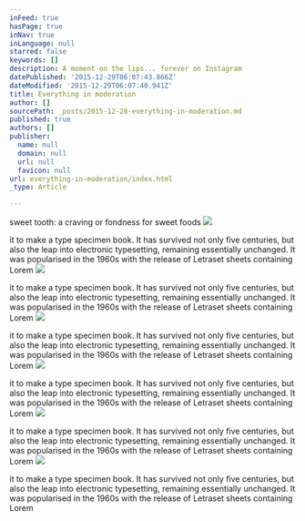 ```yaml
---
inFeed: true
hasPage: true
inNav: true
inLanguage: null
starred: false
keywords: []
description: A moment on the lips... forever on Instagram
datePublished: '2015-12-29T06:07:43.866Z'
dateModified: '2015-12-29T06:07:40.941Z'
title: Everything in moderation
author: []
sourcePath: _posts/2015-12-28-everything-in-moderation.md
published: true
authors: []
publisher:
  name: null
  domain: null
  url: null
  favicon: null
url: everything-in-moderation/index.html
_type: Article

---
```

sweet tooth: a craving or fondness for sweet foods
![](https://the-grid-user-content.s3-us-west-2.amazonaws.com/77f94567-6442-4a91-8d75-0d24ba8b80fc.jpg)

it to make a type specimen book. It has survived not only five centuries, but also the leap into electronic typesetting, remaining essentially unchanged. It was popularised in the 1960s with the release of Letraset sheets containing Lorem
![](https://the-grid-user-content.s3-us-west-2.amazonaws.com/bc0563d0-a90f-4678-8864-5721d2ac8274.jpg)

it to make a type specimen book. It has survived not only five centuries, but also the leap into electronic typesetting, remaining essentially unchanged. It was popularised in the 1960s with the release of Letraset sheets containing Lorem
![](https://the-grid-user-content.s3-us-west-2.amazonaws.com/b931282b-defb-4f26-a39f-225bb3f222a5.jpg)

it to make a type specimen book. It has survived not only five centuries, but also the leap into electronic typesetting, remaining essentially unchanged. It was popularised in the 1960s with the release of Letraset sheets containing Lorem
![](https://the-grid-user-content.s3-us-west-2.amazonaws.com/b7a35f8d-7a52-4897-97d8-9d65e10e9225.jpg)

it to make a type specimen book. It has survived not only five centuries, but also the leap into electronic typesetting, remaining essentially unchanged. It was popularised in the 1960s with the release of Letraset sheets containing Lorem
![](https://the-grid-user-content.s3-us-west-2.amazonaws.com/eab1bc2b-6837-4fc3-aa9f-928e84239b4f.jpg)

it to make a type specimen book. It has survived not only five centuries, but also the leap into electronic typesetting, remaining essentially unchanged. It was popularised in the 1960s with the release of Letraset sheets containing Lorem
![](https://the-grid-user-content.s3-us-west-2.amazonaws.com/da5f9178-6fa7-4371-bddc-67d70a757925.jpg)

it to make a type specimen book. It has survived not only five centuries, but also the leap into electronic typesetting, remaining essentially unchanged. It was popularised in the 1960s with the release of Letraset sheets containing Lorem